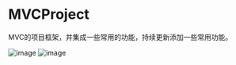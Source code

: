 # MVCProject
MVC的项目框架，并集成一些常用的功能，持续更新添加一些常用功能。

![image](https://github.com/JWXIAN/MVCProject/blob/master/shot.png)
![image](https://github.com/JWXIAN/MVCProject/blob/master/a.gif)

